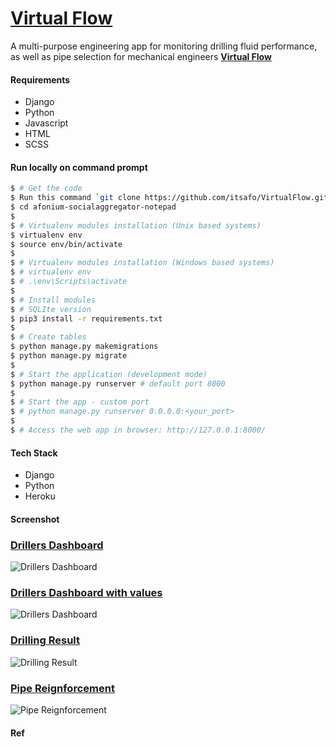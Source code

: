 # [Virtual Flow](https://virtualflow.herokuapp.com/)
A multi-purpose engineering app for monitoring drilling fluid performance, as well as pipe selection for mechanical engineers
**[Virtual Flow](https://virtualflow.herokuapp.com/)**



#### Requirements
+ Django
+ Python
+ Javascript
+ HTML
+ SCSS



#### Run locally on command prompt
```bash
$ # Get the code
$ Run this command `git clone https://github.com/itsafo/VirtualFlow.git`
$ cd afonium-socialaggregator-notepad
$
$ # Virtualenv modules installation (Unix based systems)
$ virtualenv env
$ source env/bin/activate
$
$ # Virtualenv modules installation (Windows based systems)
$ # virtualenv env
$ # .\env\Scripts\activate
$ 
$ # Install modules
$ # SQLIte version
$ pip3 install -r requirements.txt
$
$ # Create tables
$ python manage.py makemigrations
$ python manage.py migrate
$
$ # Start the application (development mode)
$ python manage.py runserver # default port 8000
$
$ # Start the app - custom port
$ # python manage.py runserver 0.0.0.0:<your_port>
$
$ # Access the web app in browser: http://127.0.0.1:8000/

```

#### Tech Stack
+ Django
+ Python
+ Heroku

#### Screenshot
### [Drillers Dashboard](https://virtualflow.herokuapp.com/)
![Drillers Dashboard](https://github.com/itsafo/VirtualFlow/blob/master/static/drilltool/images/Drillers_Dashboard.png)
### [Drillers Dashboard with values](https://virtualflow.herokuapp.com/)
![Drillers Dashboard](https://github.com/itsafo/VirtualFlow/blob/master/static/drilltool/images/Drillers_Dashboard1.png)
### [Drilling Result](https://virtualflow.herokuapp.com/)
![Drilling Result](https://github.com/itsafo/VirtualFlow/blob/master/static/drilltool/images/Drilling_result.png)
### [Pipe Reignforcement](https://virtualflow.herokuapp.com/)
![Pipe Reignforcement](https://github.com/itsafo/VirtualFlow/blob/master/static/drilltool/images/Pipe_reignforcement.png)


#### Ref

